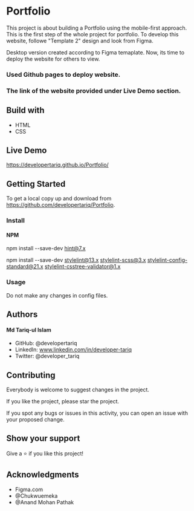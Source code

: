 # Portfolio
This project is about building a Portfolio using the mobile-first approach. This is the first step of the whole project for portfolio. To develop this website, followe "Template 2" design and look from Figma.

Desktop version created according to Figma temaplate. Now, its time to deploy the website for others to view.
### Used Github pages to deploy website.
### The link of the website provided under Live Demo section.

## Build with
- HTML
- CSS

## Live Demo
https://developertariq.github.io/Portfolio/


## Getting Started
To get a local copy up and download from https://github.com/developertariq/Portfolio.

### Install
#### NPM
npm install --save-dev hint@7.x

npm install --save-dev stylelint@13.x stylelint-scss@3.x stylelint-config-standard@21.x stylelint-csstree-validator@1.x

### Usage
Do not make any changes in config files.

## Authors
#### Md Tariq-ul Islam
- GitHub: @developertariq
- LinkedIn: www.linkedin.com/in/developer-tariq
- Twitter: @developer_tariq

## Contributing
Everybody is welcome to suggest changes in the project.

If you like the project, please star the project.

If you spot any bugs or issues in this activity, you can open an issue with your proposed change.

## Show your support
Give a ⭐️ if you like this project!

## Acknowledgments
- Figma.com
- @Chukwuemeka
- @Anand Mohan Pathak